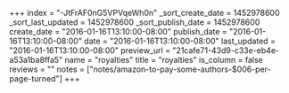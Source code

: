 +++
index = "-JtFrAF0nG5VPVqeWh0n"
_sort_create_date = 1452978600
_sort_last_updated = 1452978600
_sort_publish_date = 1452978600
create_date = "2016-01-16T13:10:00-08:00"
publish_date = "2016-01-16T13:10:00-08:00"
date = "2016-01-16T13:10:00-08:00"
last_updated = "2016-01-16T13:10:00-08:00"
preview_url = "21cafe71-43d9-c33e-eb4e-a53a1ba8ffa5"
name = "royalties"
title = "royalties"
is_column = false
reviews = ""
notes = ["notes/amazon-to-pay-some-authors-$006-per-page-turned"]
+++

